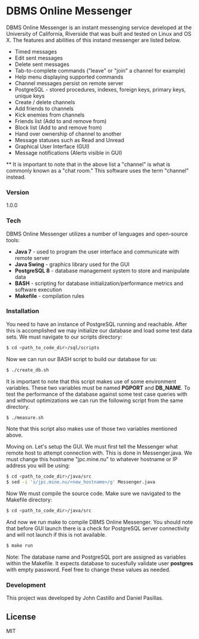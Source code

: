# DBMS Online Messenger

DBMS Online Messenger is an instant messenging service developed at the University of California, Riverside that was built and tested on Linux and OS X. The features and abilities of this instand messenger are listed below.

  - Timed messages
  - Edit sent messages
  - Delete sent messages
  - Tab-to-complete commands ("leave" or "join" a channel for example)
  - Help menu displaying supported commands
  - Channel messages persist on remote server
  - PostgreSQL - stored procedures, indexes, foreign keys, primary keys, unique keys
  - Create / delete channels
  - Add friends to channels
  - Kick enemies from channels
  - Friends list (Add to and remove from)
  - Block list (Add to and remove from)
  - Hand over ownership of channel to another
  - Message statuses such as Read and Unread
  - Graphical User Interface (GUI)
  - Message notifications (Alerts visible in GUI)

** It is important to note that in the above list a "channel" is what is commonly known as a "chat room." This software uses the term "channel" instead.

### Version
1.0.0

### Tech

DBMS Online Messenger utilizes a number of languages and open-source tools:

* **Java 7** - used to program the user interface and communicate with remote server
* **Java Swing** - graphics library used for the GUI
* **PostgreSQL 8** - database management system to store and manipulate data
* **BASH** - scripting for database initialization/performance metrics and software execution
* **Makefile** - compilation rules

### Installation

You need to have an instance of PostgreSQL running and reachable. After this is accomplished we may initialize our database and load some test data sets. We must navigate to our scripts directory:

```sh
$ cd <path_to_code_dir>/sql/scripts
```

Now we can run our BASH script to build our database for us:

```sh
$ ./create_db.sh
```

It is important to note that this script makes use of some environment variables. These two variables must be named **PGPORT** and **DB_NAME**. To test the performance of the database against some test case queries with and without optimizations we can run the following script from the same directory.

```sh
$ ./measure.sh
```
Note that this script also makes use of those two variables mentioned above.

Moving on. Let's setup the GUI. We must first tell the Messenger what remote host to attempt connection with. This is done in Messenger.java. We must change this hostname "jpc.mine.nu" to whatever hostname or IP address you will be using:

```sh
$ cd <path_to_code_dir>/java/src
$ sed -i 's/jpc.mine.nu/<new_hostname>/g' Messenger.java
```
Now We must compile the source code. Make sure we navigated to the Makefile directory:

```sh
$ cd <path_to_code_dir>/java/src
```
And now we run make to compile DBMS Online Messenger. You should note that before GUI launch there is a check for PostgreSQL server connectivity and will not launch if this is not available.

```sh
$ make run
```
Note: The database name and PostgreSQL port are assigned as variables within the Makefile. It expects database to sucesfully validate user **postgres** with empty password. Feel free to change these values as needed.

### Development

This project was developed by John Castillo and Daniel Pasillas.

License
----

MIT
